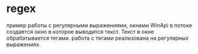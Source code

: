 # regex
пример работы с регулярными выражениями, окнами WinApi
в потоке создается окно в которое выводится текст. Текст в окне обрабатывается тегами.
работа с тегами реализована на регулярных выражениях.
